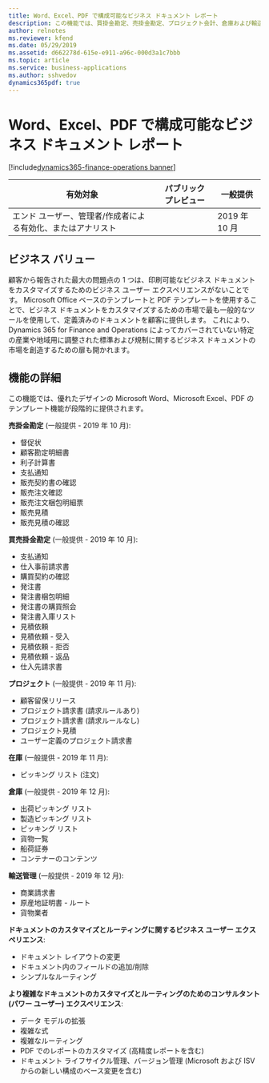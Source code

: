 ```yaml
---
title: Word、Excel、PDF で構成可能なビジネス ドキュメント レポート
description: この機能では、買掛金勘定、売掛金勘定、プロジェクト会計、倉庫および輸送管理の主要ビジネス ドキュメント用の構成可能で優れたデザインの Word、Excel、PDF テンプレートと共に、カスタマイズとルーティングのためのシンプルなビジネス ユーザー エクスペリエンスが提供されます。
author: relnotes
ms.reviewer: kfend
ms.date: 05/29/2019
ms.assetid: d662278d-615e-e911-a96c-000d3a1c7bbb
ms.topic: article
ms.service: business-applications
ms.author: sshvedov
dynamics365pdf: true
---
```

# Word、Excel、PDF で構成可能なビジネス ドキュメント レポート
[!include[dynamics365-finance-operations banner](../includes/dynamics365-finance-operations.md)]

| 有効対象    |  パブリック プレビュー | 一般提供 | 
| ---------- | ---------- |---------- |
|エンド ユーザー、管理者/作成者による有効化、またはアナリスト|| 2019 年 10 月|


## ビジネス バリュー
<!-- bv start -->
 顧客から報告された最大の問題点の 1 つは、印刷可能なビジネス ドキュメントをカスタマイズするためのビジネス ユーザー エクスペリエンスがないことです。 Microsoft Office ベースのテンプレートと PDF テンプレートを使用することで、ビジネス ドキュメントをカスタマイズするための市場で最も一般的なツールを使用して、定義済みのドキュメントを顧客に提供します。 これにより、Dynamics 365 for Finance and Operations によってカバーされていない特定の産業や地域用に調整された標準および規制に関するビジネス ドキュメントの市場を創造するための扉も開かれます。
<!-- bv end -->



## 機能の詳細
<!--feature detail start -->
この機能では、優れたデザインの Microsoft Word、Microsoft Excel、PDF のテンプレート機能が段階的に提供されます。 

**売掛金勘定** (一般提供 - 2019 年 10 月):

- 督促状
- 顧客勘定明細書
- 利子計算書
- 支払通知
- 販売契約書の確認
- 販売注文確認
- 販売注文梱包明細票
- 販売見積
- 販売見積の確認

**買売掛金勘定** (一般提供 - 2019 年 10 月):

-  支払通知
-  仕入事前請求書
-  購買契約の確認
-  発注書
-  発注書梱包明細
-  発注書の購買照会
-  発注書入庫リスト
-  見積依頼
-  見積依頼 - 受入
-  見積依頼 - 拒否
-  見積依頼 - 返品
-  仕入先請求書

**プロジェクト** (一般提供 - 2019 年 11 月):

- 顧客留保リリース
- プロジェクト請求書 (請求ルールあり)
- プロジェクト請求書 (請求ルールなし)
- プロジェクト見積
- ユーザー定義のプロジェクト請求書

**在庫** (一般提供 - 2019 年 11 月):

- ピッキング リスト (注文)

**倉庫** (一般提供 - 2019 年 12 月):

- 出荷ピッキング リスト
- 製造ピッキング リスト
- ピッキング リスト
- 貨物一覧
- 船荷証券
- コンテナーのコンテンツ

**輸送管理** (一般提供 - 2019 年 12 月):

- 商業請求書
- 原産地証明書 - ルート
- 貨物業者 

**ドキュメントのカスタマイズとルーティングに関するビジネス ユーザー エクスペリエンス**:

-  ドキュメント レイアウトの変更
-  ドキュメント内のフィールドの追加/削除
-  シンプルなルーティング

**より複雑なドキュメントのカスタマイズとルーティングのためのコンサルタント (パワー ユーザー) エクスペリエンス**:

- データ モデルの拡張
- 複雑な式
- 複雑なルーティング
- PDF でのレポートのカスタマイズ (高精度レポートを含む)
- ドキュメント ライフサイクル管理、バージョン管理 (Microsoft および ISV からの新しい構成のベース変更を含む)
<!--feature detail end -->










